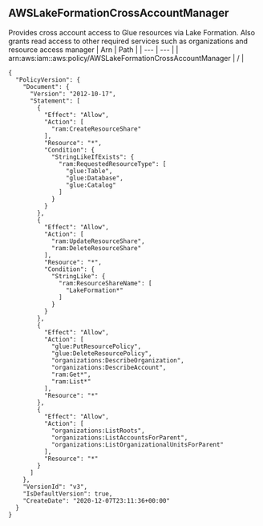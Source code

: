 
## AWSLakeFormationCrossAccountManager
Provides cross account access to Glue resources via Lake Formation. Also grants read access to other required services such as organizations and resource access manager
| Arn | Path |
| --- | --- |
| arn:aws:iam::aws:policy/AWSLakeFormationCrossAccountManager | / |
```
{
  "PolicyVersion": {
    "Document": {
      "Version": "2012-10-17",
      "Statement": [
        {
          "Effect": "Allow",
          "Action": [
            "ram:CreateResourceShare"
          ],
          "Resource": "*",
          "Condition": {
            "StringLikeIfExists": {
              "ram:RequestedResourceType": [
                "glue:Table",
                "glue:Database",
                "glue:Catalog"
              ]
            }
          }
        },
        {
          "Effect": "Allow",
          "Action": [
            "ram:UpdateResourceShare",
            "ram:DeleteResourceShare"
          ],
          "Resource": "*",
          "Condition": {
            "StringLike": {
              "ram:ResourceShareName": [
                "LakeFormation*"
              ]
            }
          }
        },
        {
          "Effect": "Allow",
          "Action": [
            "glue:PutResourcePolicy",
            "glue:DeleteResourcePolicy",
            "organizations:DescribeOrganization",
            "organizations:DescribeAccount",
            "ram:Get*",
            "ram:List*"
          ],
          "Resource": "*"
        },
        {
          "Effect": "Allow",
          "Action": [
            "organizations:ListRoots",
            "organizations:ListAccountsForParent",
            "organizations:ListOrganizationalUnitsForParent"
          ],
          "Resource": "*"
        }
      ]
    },
    "VersionId": "v3",
    "IsDefaultVersion": true,
    "CreateDate": "2020-12-07T23:11:36+00:00"
  }
}
```
